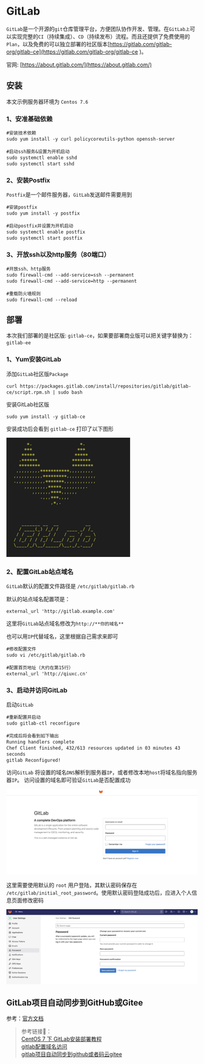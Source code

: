 <!--
 * @Descripttion: 
 * @version: 
 * @Author: qiuxchao
 * @Date: 2022-07-04 16:40:12
 * @LastEditors: qiuxchao
 * @LastEditTime: 2022-07-26 09:39:48
-->
# GitLab

`GitLab`是一个开源的`git`仓库管理平台，方便团队协作开发、管理。在`GitLab上`可以实现完整的`CI`（持续集成）、`CD`（持续发布）流程。而且还提供了免费使用的`Plan`，以及免费的可以独立部署的社区版本[https://gitlab.com/gitlab-org/gitlab-ce](https://gitlab.com/gitlab-org/gitlab-ce )。

官网: [https://about.gitlab.com/](https://about.gitlab.com/)

## 安装

本文示例服务器环境为 `Centos 7.6`

### 1、安准基础依赖

``` shell
#安装技术依赖
sudo yum install -y curl policycoreutils-python openssh-server

#启动ssh服务&设置为开机启动
sudo systemctl enable sshd
sudo systemctl start sshd
```

### 2、安装Postfix

`Postfix`是一个邮件服务器，`GitLab`发送邮件需要用到

``` shell
#安装postfix
sudo yum install -y postfix

#启动postfix并设置为开机启动
sudo systemctl enable postfix
sudo systemctl start postfix
```

### 3、开放ssh以及http服务（80端口）

``` shell
#开放ssh、http服务
sudo firewall-cmd --add-service=ssh --permanent
sudo firewall-cmd --add-service=http --permanent

#重载防火墙规则
sudo firewall-cmd --reload
```

## 部署

本次我们部署的是社区版: `gitlab-ce`，如果要部署商业版可以把关键字替换为：`gitlab-ee`

### 1、Yum安装GitLab

添加`GitLab`社区版`Package`

``` shell
curl https://packages.gitlab.com/install/repositories/gitlab/gitlab-ce/script.rpm.sh | sudo bash
```

安装GitLab社区版

``` shell
sudo yum install -y gitlab-ce
```

安装成功后会看到 `gitlab-ce` 打印了以下图形

![](./image/gitlab_logo.png)

### 2、配置GitLab站点域名

`GitLab`默认的配置文件路径是 `/etc/gitlab/gitlab.rb`

默认的站点域名配置项是：

``` shell
external_url 'http://gitlab.example.com'
```

这里将`GitLab`站点域名修改为`http://**你的域名**`

也可以用`IP`代替域名，这里根据自己需求来即可

``` shell
#修改配置文件
sudo vi /etc/gitlab/gitlab.rb

#配置首页地址（大约在第15行）
external_url 'http://qiuxc.cn'
```

### 3、启动并访问GitLab

启动`GitLab`

``` shell
#重新配置并启动
sudo gitlab-ctl reconfigure

#完成后将会看到如下输出
Running handlers complete
Chef Client finished, 432/613 resources updated in 03 minutes 43 seconds
gitlab Reconfigured!
```

访问`GitLab`
将设置的域名`DNS`解析到服务器`IP`，或者修改本地`host`将域名指向服务器`IP`。
访问设置的域名即可验证`GitLab`是否配置成功

![](./image/gitlab_login.png)

这里需要使用默认的 `root` 用户登陆，其默认密码保存在 `/etc/gitlab/initial_root_password`。使用默认密码登陆成功后，应进入个人信息页面修改密码

![](./image/gitlat_edit_pwd.png)

<!-- ## 配置域名访问 -->

## GitLab项目自动同步到GitHub或Gitee

参考：[官方文档](https://docs.gitlab.com/omnibus/settings/nginx.html#using-an-existing-passengernginx-installation)

> 参考链接🔗：<br/>
> [CentOS 7 下 GitLab安装部署教程](https://ken.io/note/centos7-gitlab-install-tutorial)<br/>
> [gitlab配置域名访问](https://blog.51cto.com/u_13767724/2390388)<br/>
> [gitlab项目自动同步到github或者码云gitee](https://developer.aliyun.com/article/644973)
